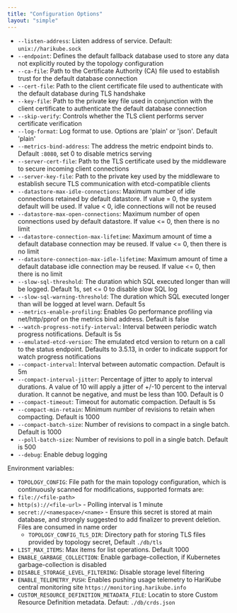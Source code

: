 ```yaml
---
title: "Configuration Options"
layout: "simple"
---
```


 - `--listen-address`: Listen address of service. Default: `unix://harikube.sock`
 - `--endpoint`: Defines the default fallback database used to store any data not explicitly routed by the topology configuration
 - `--ca-file`: Path to the Certificate Authority (CA) file used to establish trust for the default database connection
 - `--cert-file`: Path to the client certificate file used to authenticate with the default database during TLS handshake
 - `--key-file`: Path to the private key file used in conjunction with the client certificate to authenticate the default database connection
 - `--skip-verify`: Controls whether the TLS client performs server certificate verification
 - `--log-format`: Log format to use. Options are 'plain' or 'json'. Default 'plain'
 - `--metrics-bind-address`: The address the metric endpoint binds to. Default `:8080`, set 0 to disable metrics serving
 - `--server-cert-file`: Path to the TLS certificate used by the middleware to secure incoming client connections
 - `--server-key-file`: Path to the private key used by the middleware to establish secure TLS communication with etcd-compatible clients
 - `--datastore-max-idle-connections`: Maximum number of idle connections retained by default datastore. If value = 0, the system default will be used. If value < 0, idle connections will not be reused
 - `--datastore-max-open-connections`: Maximum number of open connections used by default datastore. If value <= 0, then there is no limit
 - `--datastore-connection-max-lifetime`: Maximum amount of time a default database connection may be reused. If value <= 0, then there is no limit
 - `--datastore-connection-max-idle-lifetime`: Maximum amount of time a default database idle connection may be reused. If value <= 0, then there is no limit
 - `--slow-sql-threshold`: The duration which SQL executed longer than will be logged. Default 1s, set <= 0 to disable slow SQL log
 - `--slow-sql-warning-threshold`: The duration which SQL executed longer than will be logged at level warn. Default 5s
 - `--metrics-enable-profiling`: Enables Go performance profiling via net/http/pprof on the metrics bind address. Default is false
 - `--watch-progress-notify-interval`: Interval between periodic watch progress notifications. Default is 5s
 - `--emulated-etcd-version`: The emulated etcd version to return on a call to the status endpoint. Defaults to 3.5.13, in order to indicate support for watch progress notifications
 - `--compact-interval`: Interval between automatic compaction. Default is 5m
 - `--compact-interval-jitter`: Percentage of jitter to apply to interval durations. A value of 10 will apply a jitter of +/-10 percent to the interval duration. It cannot be negative, and must be less than 100. Default is 0
 - `--compact-timeout`: Timeout for automatic compaction. Default is 5s
 - `--compact-min-retain`: Minimum number of revisions to retain when compacting. Default is 1000
 - `--compact-batch-size`: Number of revisions to compact in a single batch. Default is 1000
 - `--poll-batch-size`: Number of revisions to poll in a single batch. Default is 500
 - `--debug`: Enable debug logging

Environment variables:
 - `TOPOLOGY_CONFIG`: File path for the main topology configuration, which is continuously scanned for modifications, supported formats are:
  - `file://<file-path>`
  - `http(s)://<file-url>` - Polling interval is 1 minute
  - `secret://<namespace>/<name>` - Ensure this secret is stored at main database, and strongly suggested to add finalizer to prevent deletion.  Files are consumed in name order
    - `TOPOLOGY_CONFIG_TLS_DIR`: Directory path for storing TLS files provided by topology secret, Default `./db/tls`
 - `LIST_MAX_ITEMS`: Max items for list operations. Default 1000
 - `ENABLE_GARBAGE_COLLECTION`: Enable garbage-collection, if Kubernetes garbage-collection is disabled
 - `DISABLE_STORAGE_LEVEL_FILTERING`: Disable storage level filtering
 - `ENABLE_TELEMETRY_PUSH`: Enables pushing usage telemetry to HariKube central monitoring site `https://monitoring.harikube.info`
 - `CUSTOM_RESOURCE_DEFINITION_METADATA_FILE`: Locatin to store Custom Resource Definition metadata. Defaut: `./db/crds.json`
